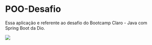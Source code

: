 # POO-Desafio
Essa aplicação e referente ao desafio do Bootcamp Claro - Java com Spring Boot da Dio.

[![](https://mermaid.ink/img/pako:eNp1kk1uwjAQha9ieQUCLhB1g8qGRVFVqq6yGeIhGdXxRBMbtVBu1Rv0YjUhhESAN_55Y7_5xnPQGRvUic4s1PWCIBcoU6fiWFYFO1RPP7OZesNK2ATP8hJqysDehswrELQFv6PF7d-vo4xvg1awwxwMywKXzqM49IOgRE3WXsjlyoUShR-IZZPEAzFIm12DdJv64awqNfGcgYzG3b6CUA8O6siSETto744G_m3cse92pwqdX3zQUh4NBojjngwencFeBkpRfIJAnlkEiT94fxXv2N-p7xUXv2hD8go5uY4kFuuKC4bOtCvewXwDvUqAD2BpD5frF3Y91RGiBDKxhxqrVPsCS0x1EpcG5DPVqTvFQfyD9bfLdOIl4FQLh7zQyRZsHXehMpG-bcDuFA2dPq5t0dN0_Ae3YuGe?type=png)](https://mermaid.live/edit#pako:eNp1kk1uwjAQha9ieQUCLhB1g8qGRVFVqq6yGeIhGdXxRBMbtVBu1Rv0YjUhhESAN_55Y7_5xnPQGRvUic4s1PWCIBcoU6fiWFYFO1RPP7OZesNK2ATP8hJqysDehswrELQFv6PF7d-vo4xvg1awwxwMywKXzqM49IOgRE3WXsjlyoUShR-IZZPEAzFIm12DdJv64awqNfGcgYzG3b6CUA8O6siSETto744G_m3cse92pwqdX3zQUh4NBojjngwencFeBkpRfIJAnlkEiT94fxXv2N-p7xUXv2hD8go5uY4kFuuKC4bOtCvewXwDvUqAD2BpD5frF3Y91RGiBDKxhxqrVPsCS0x1EpcG5DPVqTvFQfyD9bfLdOIl4FQLh7zQyRZsHXehMpG-bcDuFA2dPq5t0dN0_Ae3YuGe)
